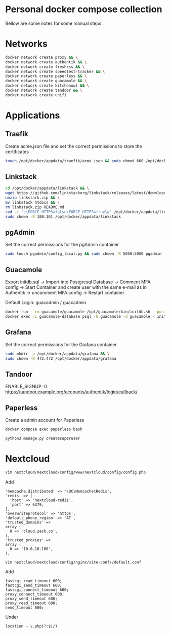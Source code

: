 # Personal docker compose collection

Bellow are some notes for some manual steps.

# Networks

```bash
docker network create proxy && \
docker network create authentik && \
docker network create freshrss && \
docker network create speedtest-tracker && \
docker network create paperless && \
docker network create guacamole && \
docker network create kitchenowl && \
docker network create tandoor && \
docker network create unifi
```

# Applications

## Traefik

Create acme.json file and set the correct permissions to store the certificates

```bash
touch /opt/docker/appdata/traefik/acme.json && sudo chmod 600 /opt/docker/appdata/traefik/acme.json
```

## Linkstack
```bash
cd /opt/docker/appdata/linkstack && \
wget https://github.com/linkstackorg/linkstack/releases/latest/download/linkstack.zip && \
unzip linkstack.zip && \
mv linkstack htdocs && \
rm linkstack.zip README.md
sed -i 's\FORCE_HTTPS=false\FORCE_HTTPS=true\g' /opt/docker/appdata/linkstack/htdocs/.env
sudo chown -R 100:101 /opt/docker/appdata/linkstack
```

## pgAdmin

Set the correct permissions for the pgAdmin container

```bash
sudo touch pgadmin/config_local.py && sudo chown -R 5050:5050 pgadmin
```

## Guacamole
Export initdb.sql -> Import into Postgresql Database -> Comment MFA config -> Start Container and create user with the same e-mail as in Authentik -> uncomment MFA config -> Restart container

Default Login: guacadmin / guacadmin

```bash
docker run --rm guacamole/guacamole /opt/guacamole/bin/initdb.sh --postgresql > initdb.sql
docker exec -i guacamole-database psql -U guacamole -d guacamole < initdb.sql
```
## Grafana

Set the correct permissions for the Grafana container

```bash
sudo mkdir -p /opt/docker/appdata/grafana && \
sudo chown -R 472:472 /opt/docker/appdata/grafana
```

## Tandoor
ENABLE_SIGNUP=0
https://tandoor.example.org/accounts/authentik/login/callback/

## Paperless

Create a admin account for Paperless

```bash
docker compose exec paperless bash
```

```bash
python3 manage.py createsuperuser
```

# Nextcloud 
```bash
vim nextcloud/nextcloud/config/www/nextcloud/config/config.php
```
Add
```
'memcache.distributed' => '\OC\Memcache\Redis',
'redis' => [
  'host' => 'nextcloud-redis',
  'port' => 6379,
],
'overwriteprotocol' => 'https',
'default_phone_region' => 'AT',
'trusted_domains' =>
array (
  0 => 'cloud.zech.co',
),
'trusted_proxies' =>
array (
  0 => '10.0.10.100',
),
```

```bash
vim nextcloud/nextcloud/config/nginx/site-confs/default.conf
```

Add
```nginx
fastcgi_read_timeout 600;
fastcgi_send_timeout 600;
fastcgi_connect_timeout 600;
proxy_connect_timeout 600;
proxy_send_timeout 600;
proxy_read_timeout 600;
send_timeout 600;
```

Under
```nginx
location ~ \.php(?:$|/)
```